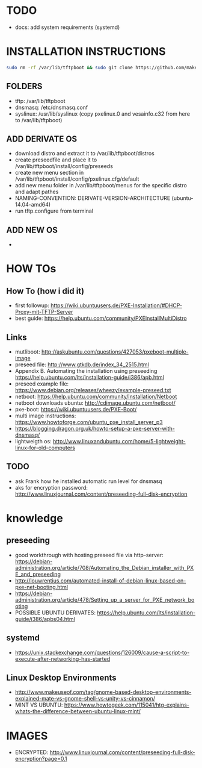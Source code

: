 # TODO
* docs: add system requirements (systemd)

# INSTALLATION INSTRUCTIONS
```bash
sudo rm -rf /var/lib/tftpboot && sudo git clone https://github.com/makerspace-eberswalde/tftp.git /var/lib/tftpboot && cd /var/lib/tftpboot/install && sh install.sh
```
## FOLDERS
* tftp: /var/lib/tftpboot
* dnsmasq: /etc/dnsmasq.conf
* syslinux: /usr/lib/syslinux (copy pxelinux.0 and vesainfo.c32 from here to /var/lib/tftpboot)

## ADD DERIVATE OS
* download distro and extract it to /var/lib/tftpboot/distros
* create preseedfile and place it to /var/lib/tftpboot/install/config/preseeds
* create new menu section in /var/lib/tftpboot/install/config/pxelinux.cfg/default
* add new menu folder in /var/lib/tftpboot/menus for the specific distro and adapt pathes
* NAMING-CONVENTION: DERIVATE-VERSION-ARCHITECTURE (ubuntu-14.04-amd64)
* run tftp.configure from terminal

## ADD NEW OS
* 

# HOW TOs

## How To (how i did it)
* first followup: https://wiki.ubuntuusers.de/PXE-Installation/#DHCP-Proxy-mit-TFTP-Server
* best guide: https://help.ubuntu.com/community/PXEInstallMultiDistro

## Links
* mutliboot: http://askubuntu.com/questions/427053/pxeboot-multiple-image
* preseed file: http://www.gtkdb.de/index_34_2515.html
* Appendix B. Automating the installation using preseeding https://help.ubuntu.com/lts/installation-guide/i386/apb.html
* preseed example file: https://www.debian.org/releases/wheezy/example-preseed.txt
* netboot: https://help.ubuntu.com/community/Installation/Netboot
* netboot downloads ubuntu: http://cdimage.ubuntu.com/netboot/
* pxe-boot: https://wiki.ubuntuusers.de/PXE-Boot/
* multi image instructions: https://www.howtoforge.com/ubuntu_pxe_install_server_p3
* https://blogging.dragon.org.uk/howto-setup-a-pxe-server-with-dnsmasq/
* lightweigth os: http://www.linuxandubuntu.com/home/5-lightweight-linux-for-old-computers

## TODO
* ask Frank how he installed automatic run level for dnsmasq
* aks for encryption password: http://www.linuxjournal.com/content/preseeding-full-disk-encryption

# knowledge

## preseeding
* good workthrough with hosting preseed file via http-server: https://debian-administration.org/article/708/Automating_the_Debian_installer_with_PXE_and_preseeding
* http://louwrentius.com/automated-install-of-debian-linux-based-on-pxe-net-booting.html
* https://debian-administration.org/article/478/Setting_up_a_server_for_PXE_network_booting
* POSSIBLE UBUNTU DERIVATES: https://help.ubuntu.com/lts/installation-guide/i386/apbs04.html

## systemd
* https://unix.stackexchange.com/questions/126009/cause-a-script-to-execute-after-networking-has-started 

## Linux Desktop Environments
* http://www.makeuseof.com/tag/gnome-based-desktop-environments-explained-mate-vs-gnome-shell-vs-unity-vs-cinnamon/
* MINT VS UBUNTU: https://www.howtogeek.com/115041/htg-explains-whats-the-difference-between-ubuntu-linux-mint/

# IMAGES
* ENCRYPTED: http://www.linuxjournal.com/content/preseeding-full-disk-encryption?page=0,1

